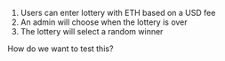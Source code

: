 1. Users can enter lottery with ETH based on a USD fee
2. An admin will choose when the lottery is over
3. The lottery will select a random winner

How do we want to test this?




